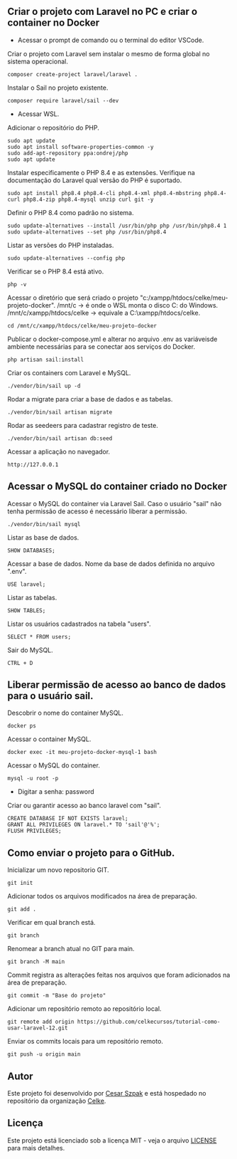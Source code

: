 ## Criar o projeto com Laravel no PC e criar o container no Docker

- Acessar o prompt de comando ou o terminal do editor VSCode.

Criar o projeto com Laravel sem instalar o mesmo de forma global no sistema operacional.
```
composer create-project laravel/laravel .
```

Instalar o Sail no projeto existente.
```
composer require laravel/sail --dev
```

- Acessar WSL.

Adicionar o repositório do PHP.
```
sudo apt update
sudo apt install software-properties-common -y
sudo add-apt-repository ppa:ondrej/php
sudo apt update
```

Instalar especificamente o PHP 8.4 e as extensões. Verifique na documentação do Laravel qual versão do PHP é suportado. 
```
sudo apt install php8.4 php8.4-cli php8.4-xml php8.4-mbstring php8.4-curl php8.4-zip php8.4-mysql unzip curl git -y
```

Definir o PHP 8.4 como padrão no sistema.
```
sudo update-alternatives --install /usr/bin/php php /usr/bin/php8.4 1
sudo update-alternatives --set php /usr/bin/php8.4
```

Listar as versões do PHP instaladas.
```
sudo update-alternatives --config php
```

Verificar se o PHP 8.4 está ativo.
```
php -v
```

Acessar o diretório que será criado o projeto "c:/xampp/htdocs/celke/meu-projeto-docker". /mnt/c → é onde o WSL monta o disco C: do Windows. /mnt/c/xampp/htdocs/celke → equivale a C:\xampp/htdocs/celke.
```
cd /mnt/c/xampp/htdocs/celke/meu-projeto-docker
```

Publicar o docker-compose.yml e alterar no arquivo .env as variáveis ​​de ambiente necessárias para se conectar aos serviços do Docker.
```
php artisan sail:install
```

Criar os containers com Laravel e MySQL.
```
./vendor/bin/sail up -d
```

Rodar a migrate para criar a base de dados e as tabelas.
```
./vendor/bin/sail artisan migrate
```

Rodar as seedeers para cadastrar registro de teste.
```
./vendor/bin/sail artisan db:seed
```

Acessar a aplicação no navegador.
```
http://127.0.0.1
```

## Acessar o MySQL do container criado no Docker

Acessar o MySQL do container via Laravel Sail. Caso o usuário "sail" não tenha permissão de acesso é necessário liberar a permissão.
```
./vendor/bin/sail mysql
```

Listar as base de dados.
```
SHOW DATABASES;
```

Acessar a base de dados. Nome da base de dados definida no arquivo ".env".
```
USE laravel;
```

Listar as tabelas.
```
SHOW TABLES;
```

Listar os usuários cadastrados na tabela "users".
```
SELECT * FROM users;
```

Sair do MySQL.
```
CTRL + D
```

## Liberar permissão de acesso ao banco de dados para o usuário sail.

Descobrir o nome do container MySQL.
```
docker ps
```

Acessar o container MySQL.
```
docker exec -it meu-projeto-docker-mysql-1 bash	
```

Acessar o MySQL do container.
```
mysql -u root -p
```

- Digitar a senha: password

Criar ou garantir acesso ao banco laravel com "sail".
```
CREATE DATABASE IF NOT EXISTS laravel;
GRANT ALL PRIVILEGES ON laravel.* TO 'sail'@'%';
FLUSH PRIVILEGES;
```

## Como enviar o projeto para o GitHub.

Inicializar um novo repositorio GIT.
```
git init
```

Adicionar todos os arquivos modificados na área de preparação.
```
git add .
```

Verificar em qual branch está.
```
git branch
```

Renomear a branch atual no GIT para main.
```
git branch -M main
```

Commit registra as alterações feitas nos arquivos que foram adicionados na área de preparação.
```
git commit -m "Base do projeto"
```

Adicionar um repositório remoto ao repositório local.
```
git remote add origin https://github.com/celkecursos/tutorial-como-usar-laravel-12.git
```

Enviar os commits locais para um repositório remoto.
```
git push -u origin main
```

## Autor

Este projeto foi desenvolvido por [Cesar Szpak](https://github.com/cesarszpak) e está hospedado no repositório da organização [Celke](https://github.com/celkecursos).

## Licença

Este projeto está licenciado sob a licença MIT - veja o arquivo [LICENSE](LICENSE.txt) para mais detalhes.